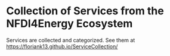 # Collection of Services from the NFDI4Energy Ecosystem

Services are collected and categorized. See them at https://floriank13.github.io/ServiceCollection/